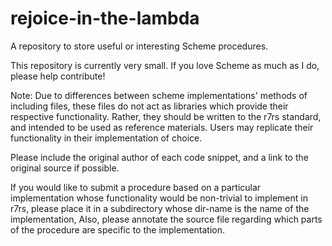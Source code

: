 # rejoice-in-the-lambda
A repository to store useful or interesting Scheme procedures.

This repository is currently very small.  If you love Scheme as much as I do, please help contribute!

Note: Due to differences between scheme implementations' methods of including files, these files do not act as libraries which provide their respective functionality.  Rather, they should be written to the r7rs standard, and intended to be used as reference materials. Users may replicate their functionality in their implementation of choice.

Please include the original author of each code snippet, and a link to the original source if possible.

If you would like to submit a procedure based on a particular implementation whose functionality would be non-trivial to implement in r7rs, please place it in a subdirectory whose dir-name is the name of the implementation,  Also, please annotate the source file regarding which parts of the procedure are specific to the implementation.
